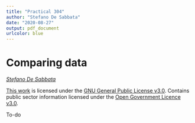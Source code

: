 ```yaml
---
title: "Practical 304"
author: "Stefano De Sabbata"
date: "2020-08-27"
output: pdf_document
urlcolor: blue
---
```




# Comparing data

*[Stefano De Sabbata](https://stefanodesabbata.com)*

[This work](https://github.com/sdesabbata/granolarr) is licensed under the [GNU General Public License v3.0](https://www.gnu.org/licenses/gpl-3.0.html). Contains public sector information licensed under the [Open Government Licence v3.0](http://www.nationalarchives.gov.uk/doc/open-government-licence).

To-do
